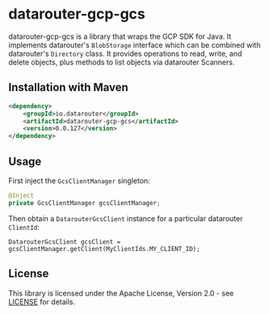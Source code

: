 # datarouter-gcp-gcs

datarouter-gcp-gcs is a library that wraps the GCP SDK for Java.
It implements datarouter's `BlobStorage` interface which can be combined with datarouter's `Directory` class.
It provides operations to read, write, and delete objects, plus methods to list objects via datarouter Scanners.

## Installation with Maven

```xml
<dependency>
	<groupId>io.datarouter</groupId>
	<artifactId>datarouter-gcp-gcs</artifactId>
	<version>0.0.127</version>
</dependency>
```

## Usage

First inject the `GcsClientManager` singleton:
```java
@Inject
private GcsClientManager gcsClientManager;
```

Then obtain a `DatarouterGcsClient` instance for a particular datarouter `ClientId`:
```
DatarouterGcsClient gcsClient = gcsClientManager.getClient(MyClientIds.MY_CLIENT_ID);
```

## License

This library is licensed under the Apache License, Version 2.0 - see [LICENSE](../LICENSE) for details.
